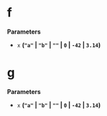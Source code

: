 <!-- Generated by documentation.js. Update this documentation by updating the source code. -->

# f

**Parameters**

-   `x` **(`"a"` \| `"b"` \| `""` \| `0` \| `-42` \| `3.14`)** 

# g

**Parameters**

-   `x` **(`"a"` \| `"b"` \| `""` \| `0` \| `-42` \| `3.14`)** 
